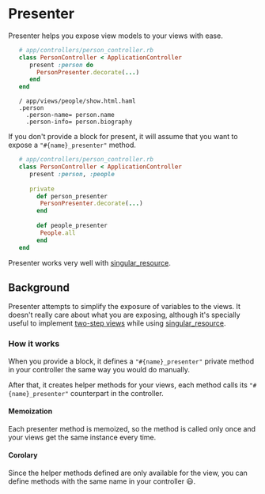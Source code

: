 Presenter
=====================

Presenter helps you expose view models to your views with ease.

```ruby
   # app/controllers/person_controller.rb
   class PersonController < ApplicationController
      present :person do
        PersonPresenter.decorate(...)
      end
   end
```

```haml
   / app/views/people/show.html.haml
   .person
     .person-name= person.name
     .person-info= person.biography
```
If you don't provide a block for present, it will assume that you want to expose a `"#{name}_presenter"` method.
```ruby
   # app/controllers/person_controller.rb
   class PersonController < ApplicationController
      present :person, :people
      
      private
        def person_presenter
         PersonPresenter.decorate(...)
        end
        
        def people_presenter
         People.all
        end
   end
```

Presenter works very well with [singular_resource](https://github.com/ElMassimo/singular_resource).

## Background
Presenter attempts to simplify the exposure of variables to the views. It doesn't really care about what you are exposing, although it's specially useful to implement [two-step views](http://martinfowler.com/eaaCatalog/twoStepView.html) while using [singular_resource](https://github.com/ElMassimo/singular_resource).

### How it works

When you provide a block, it defines a `"#{name}_presenter"` private method in your controller the same way you would do manually.

After that, it creates helper methods for your views, each method calls its `"#{name}_presenter"` counterpart in the controller.

#### Memoization
Each presenter method is memoized, so the method is called only once and your views get the same instance every time.

#### Corolary
Since the helper methods defined are only available for the view, you can define methods with the same name in your controller :smiley:.
